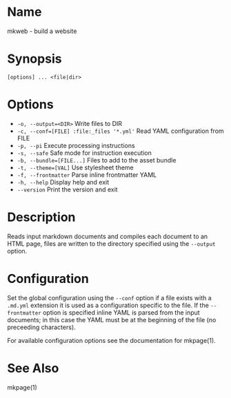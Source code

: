 # Name

mkweb - build a website

# Synopsis

```
[options] ... <file|dir>
```

# Options

* `-o, --output=<DIR>` Write files to DIR
* `-c, --conf=[FILE] :file:_files '*.yml'` Read YAML configuration from FILE
* `-p, --pi` Execute processing instructions
* `-s, --safe` Safe mode for instruction execution
* `-b, --bundle=[FILE...]` Files to add to the asset bundle
* `-t, --theme=[VAL]` Use stylesheet theme
* `-f, --frontmatter` Parse inline frontmatter YAML
* `-h, --help` Display help and exit
* `--version` Print the version and exit

# Description

Reads input markdown documents and compiles each document to an HTML page, files are written to the directory specified using the `--output` option.

# Configuration

Set the global configuration using the `--conf` option if a file exists with a `.md.yml` extension it is used as a configuration specific to the file. If the `--frontmatter` option is specified inline YAML is parsed from the input documents; in this case the YAML must be at the beginning of the file (no preceeding characters).

For available configuration options see the documentation for mkpage(1).

# See Also

mkpage(1)
